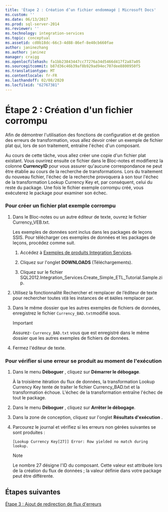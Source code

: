 ```yaml
---
title: 'Étape 2 : Création d’un fichier endommagé | Microsoft Docs'
ms.custom: ''
ms.date: 06/13/2017
ms.prod: sql-server-2014
ms.reviewer: ''
ms.technology: integration-services
ms.topic: conceptual
ms.assetid: cd0b18dc-66c3-4d88-86ef-8e40cb660fae
author: janinezhang
ms.author: janinez
manager: craigg
ms.openlocfilehash: fa1bb23843447cc77276a34d5466d417f2a87a05
ms.sourcegitcommit: b87d36c46b39af8b929ad94ec707dee8800950f5
ms.translationtype: MT
ms.contentlocale: fr-FR
ms.lasthandoff: 02/08/2020
ms.locfileid: "62767381"
---
```

# <a name="step-2-creating-a-corrupted-file"></a>Étape 2 : Création d'un fichier corrompu
  Afin de démontrer l'utilisation des fonctions de configuration et de gestion des erreurs de transformation, vous allez devoir créer un exemple de fichier plat qui, lors de son traitement, entraîne l'échec d'un composant.  
  
 Au cours de cette tâche, vous allez créer une copie d'un fichier plat existant. Vous ouvrirez ensuite ce fichier dans le Bloc-notes et modifierez la colonne **CurrencyID** pour vous assurer qu'aucune correspondance ne peut être établie au cours de la recherche de transformations. Lors du traitement du nouveau fichier, l'échec de la recherche provoquera à son tour l'échec de la transformation Lookup Currency Key et, par conséquent, celui du reste du package. Une fois le fichier exemple corrompu créé, vous exécuterez le package pour examiner son échec.  
  
### <a name="to-create-a-corrupted-sample-flat-file"></a>Pour créer un fichier plat exemple corrompu  
  
1.  Dans le Bloc-notes ou un autre éditeur de texte, ouvrez le fichier Currency_VEB.txt.  
  
     Les exemples de données sont inclus dans les packages de leçons SSIS. Pour télécharger ces exemples de données et les packages de leçons, procédez comme suit.  
  
    1.  Accédez à [Exemples de produits Integration Services](https://go.microsoft.com/fwlink/?LinkID=267527).  
  
    2.  Cliquez sur l'onglet **DOWNLOADS** (Téléchargements).  
  
    3.  Cliquez sur le fichier SQL2012.Integration_Services.Create_Simple_ETL_Tutorial.Sample.zip.  
  
2.  Utilisez la fonctionnalité Rechercher et remplacer de l’éditeur de texte pour rechercher toutes `VEB` les instances de et `BAD`les remplacer par.  
  
3.  Dans le même dossier que les autres exemples de fichiers de données, enregistrez le fichier `Currency_BAD.txt`modifié sous.  
  
    > [!IMPORTANT]  
    >  Assurez- `Currency_BAD.txt` vous que est enregistré dans le même dossier que les autres exemples de fichiers de données.  
  
4.  Fermez l'éditeur de texte.  
  
### <a name="to-verify-that-an-error-will-occur-during-run-time"></a>Pour vérifier si une erreur se produit au moment de l'exécution  
  
1.  Dans le menu **Déboguer** , cliquez sur **Démarrer le débogage**.  
  
     À la troisième itération du flux de données, la transformation Lookup Currency Key tente de traiter le fichier Currency_BAD.txt et la transformation échoue. L'échec de la transformation entraîne l'échec de tout le package.  
  
2.  Dans le menu **Déboguer** , cliquez sur **Arrêter le débogage**.  
  
3.  Dans la zone de conception, cliquez sur l'onglet **Résultats d'exécution** .  
  
4.  Parcourez le journal et vérifiez si les erreurs non gérées suivantes se sont produites :  
  
     `[Lookup Currency Key[27]] Error: Row yielded no match during lookup.`  
  
    > [!NOTE]  
    >  Le nombre 27 désigne l'ID du composant. Cette valeur est attribuée lors de la création du flux de données ; la valeur définie dans votre package peut être différente.  
  
## <a name="next-steps"></a>Étapes suivantes  
 [Étape 3 : Ajout de redirection de flux d'erreurs](lesson-4-3-adding-error-flow-redirection.md)  
  
  

